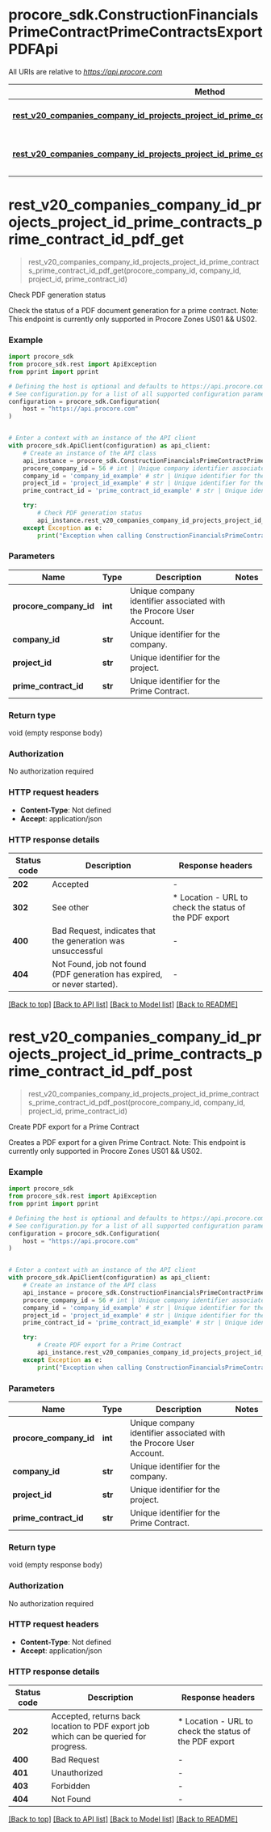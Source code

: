 # procore_sdk.ConstructionFinancialsPrimeContractPrimeContractsExportPDFApi

All URIs are relative to *https://api.procore.com*

Method | HTTP request | Description
------------- | ------------- | -------------
[**rest_v20_companies_company_id_projects_project_id_prime_contracts_prime_contract_id_pdf_get**](ConstructionFinancialsPrimeContractPrimeContractsExportPDFApi.md#rest_v20_companies_company_id_projects_project_id_prime_contracts_prime_contract_id_pdf_get) | **GET** /rest/v2.0/companies/{company_id}/projects/{project_id}/prime_contracts/{prime_contract_id}/pdf | Check PDF generation status
[**rest_v20_companies_company_id_projects_project_id_prime_contracts_prime_contract_id_pdf_post**](ConstructionFinancialsPrimeContractPrimeContractsExportPDFApi.md#rest_v20_companies_company_id_projects_project_id_prime_contracts_prime_contract_id_pdf_post) | **POST** /rest/v2.0/companies/{company_id}/projects/{project_id}/prime_contracts/{prime_contract_id}/pdf | Create PDF export for a Prime Contract


# **rest_v20_companies_company_id_projects_project_id_prime_contracts_prime_contract_id_pdf_get**
> rest_v20_companies_company_id_projects_project_id_prime_contracts_prime_contract_id_pdf_get(procore_company_id, company_id, project_id, prime_contract_id)

Check PDF generation status

Check the status of a PDF document generation for a prime contract. Note: This endpoint is currently only supported in Procore Zones US01 && US02.

### Example


```python
import procore_sdk
from procore_sdk.rest import ApiException
from pprint import pprint

# Defining the host is optional and defaults to https://api.procore.com
# See configuration.py for a list of all supported configuration parameters.
configuration = procore_sdk.Configuration(
    host = "https://api.procore.com"
)


# Enter a context with an instance of the API client
with procore_sdk.ApiClient(configuration) as api_client:
    # Create an instance of the API class
    api_instance = procore_sdk.ConstructionFinancialsPrimeContractPrimeContractsExportPDFApi(api_client)
    procore_company_id = 56 # int | Unique company identifier associated with the Procore User Account.
    company_id = 'company_id_example' # str | Unique identifier for the company.
    project_id = 'project_id_example' # str | Unique identifier for the project.
    prime_contract_id = 'prime_contract_id_example' # str | Unique identifier for the Prime Contract.

    try:
        # Check PDF generation status
        api_instance.rest_v20_companies_company_id_projects_project_id_prime_contracts_prime_contract_id_pdf_get(procore_company_id, company_id, project_id, prime_contract_id)
    except Exception as e:
        print("Exception when calling ConstructionFinancialsPrimeContractPrimeContractsExportPDFApi->rest_v20_companies_company_id_projects_project_id_prime_contracts_prime_contract_id_pdf_get: %s\n" % e)
```



### Parameters


Name | Type | Description  | Notes
------------- | ------------- | ------------- | -------------
 **procore_company_id** | **int**| Unique company identifier associated with the Procore User Account. | 
 **company_id** | **str**| Unique identifier for the company. | 
 **project_id** | **str**| Unique identifier for the project. | 
 **prime_contract_id** | **str**| Unique identifier for the Prime Contract. | 

### Return type

void (empty response body)

### Authorization

No authorization required

### HTTP request headers

 - **Content-Type**: Not defined
 - **Accept**: application/json

### HTTP response details

| Status code | Description | Response headers |
|-------------|-------------|------------------|
**202** | Accepted |  -  |
**302** | See other |  * Location - URL to check the status of the PDF export <br>  |
**400** | Bad Request, indicates that the generation was unsuccessful |  -  |
**404** | Not Found, job not found (PDF generation has expired, or never started). |  -  |

[[Back to top]](#) [[Back to API list]](../README.md#documentation-for-api-endpoints) [[Back to Model list]](../README.md#documentation-for-models) [[Back to README]](../README.md)

# **rest_v20_companies_company_id_projects_project_id_prime_contracts_prime_contract_id_pdf_post**
> rest_v20_companies_company_id_projects_project_id_prime_contracts_prime_contract_id_pdf_post(procore_company_id, company_id, project_id, prime_contract_id)

Create PDF export for a Prime Contract

Creates a PDF export for a given Prime Contract. Note: This endpoint is currently only supported in Procore Zones US01 && US02.

### Example


```python
import procore_sdk
from procore_sdk.rest import ApiException
from pprint import pprint

# Defining the host is optional and defaults to https://api.procore.com
# See configuration.py for a list of all supported configuration parameters.
configuration = procore_sdk.Configuration(
    host = "https://api.procore.com"
)


# Enter a context with an instance of the API client
with procore_sdk.ApiClient(configuration) as api_client:
    # Create an instance of the API class
    api_instance = procore_sdk.ConstructionFinancialsPrimeContractPrimeContractsExportPDFApi(api_client)
    procore_company_id = 56 # int | Unique company identifier associated with the Procore User Account.
    company_id = 'company_id_example' # str | Unique identifier for the company.
    project_id = 'project_id_example' # str | Unique identifier for the project.
    prime_contract_id = 'prime_contract_id_example' # str | Unique identifier for the Prime Contract.

    try:
        # Create PDF export for a Prime Contract
        api_instance.rest_v20_companies_company_id_projects_project_id_prime_contracts_prime_contract_id_pdf_post(procore_company_id, company_id, project_id, prime_contract_id)
    except Exception as e:
        print("Exception when calling ConstructionFinancialsPrimeContractPrimeContractsExportPDFApi->rest_v20_companies_company_id_projects_project_id_prime_contracts_prime_contract_id_pdf_post: %s\n" % e)
```



### Parameters


Name | Type | Description  | Notes
------------- | ------------- | ------------- | -------------
 **procore_company_id** | **int**| Unique company identifier associated with the Procore User Account. | 
 **company_id** | **str**| Unique identifier for the company. | 
 **project_id** | **str**| Unique identifier for the project. | 
 **prime_contract_id** | **str**| Unique identifier for the Prime Contract. | 

### Return type

void (empty response body)

### Authorization

No authorization required

### HTTP request headers

 - **Content-Type**: Not defined
 - **Accept**: application/json

### HTTP response details

| Status code | Description | Response headers |
|-------------|-------------|------------------|
**202** | Accepted, returns back location to PDF export job which can be queried for progress. |  * Location - URL to check the status of the PDF export <br>  |
**400** | Bad Request |  -  |
**401** | Unauthorized |  -  |
**403** | Forbidden |  -  |
**404** | Not Found |  -  |

[[Back to top]](#) [[Back to API list]](../README.md#documentation-for-api-endpoints) [[Back to Model list]](../README.md#documentation-for-models) [[Back to README]](../README.md)

